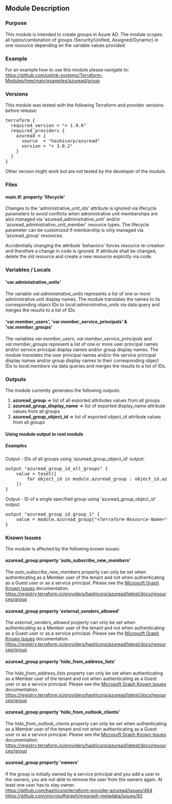 ## Module Description

### Purpose

This module is intended to create groups in Azure AD. The module scopes all types/combination of groups (Security/Unified, Assigned/Dynamic) in one resource depending on the variable values provided.

### Example

For an example how to use this module please navigate to: https://github.com/uplink-systems/Terraform-Modules/tree/main/examples/azuread/group

### Versions

This module was tested with the following Terraform and provider versions before release:

<pre>
terraform {
  required_version = "= 1.9.6"
  required_providers {
    azuread = {
      source  = "hashicorp/azuread"
      version = "= 3.0.2"
    }
  }
}
</pre>

Other version might work but are not tested by the developer of the module.

### Files

#### main.tf: property 'lifecycle'

Changes to the 'administrative_unit_ids' attribute is ignored via lifecycle parameters to avoid conflicts when administrative unit memberships are also managed via 'azuread_administrative_unit' and/or 'azuread_administrative_unit_member' resource types. The lifecycle parameter can be customized if membership is only managed via 'azuread_group' resources.  
  
Accidentially changing the attribute 'behaviors' forces resource re-creation and therefore a change in code is ignored. If attribute shall be changed, delete the old resource and create a new resource explicitly via code.  

### Variables / Locals

#### 'var.administrative_units'

The variable <i>var.administrative_units</i> represents a list of one or more administrative unit display names. The module translates the names to its corresponding object IDs to <i>local.administrative_units</i> via data query and merges the results to a list of IDs.

#### 'var.member_users', 'var.member_service_principals' &amp; 'var.member_groups'

The variables <i>var.member_users</i>, <i>var.member_service_principals</i> and <i>var.member_groups</i> represent a list of one or more user principal names and/or service principal display names and/or group display names. The module translates the user principal names and/or the service principal display names and/or group display names to their corresponding object IDs to <i>local.members</i> via data queries and merges the results to a list of IDs.

### Outputs

The module currently generates the following outputs:   
1) <b>azuread_group</b> => list of all exported attributes values from all groups  
2) <b>azuread_group_display_name</b> => list of exported display_name attribute values from all groups  
3) <b>azuread_group_object_id</b> => list of exported object_id attribute values from all groups  

#### Using module output in root module

##### Examples

Output - IDs of all groups using 'azuread_group_object_id' output:

<pre>
output "azuread_group_id_all_groups" {
    value = toset([
        for object_id in module.azuread_group : object_id.azuread_group_object_id
    ])
}
</pre>

Output - ID of a single specified group using 'azuread_group_object_id' output:

<pre>
output "azuread_group_id_group_1" {
    value = module.azuread_group["<i>&lt;Terraform-Resource-Name&gt;</i>"].azuread_group_object_id
}
</pre>

### Known Issues

The module is affected by the following known issues:

#### azuread_group property 'auto_subscribe_new_members'

The <i>auto_subscribe_new_members</i> property can only be set when authenticating as a Member user of the tenant and not when authenticating as a Guest user or as a service principal. Please see the <a href="https://docs.microsoft.com/en-us/graph/known-issues#groups">Microsoft Graph Known Issues</a> documentation.  
https://registry.terraform.io/providers/hashicorp/azuread/latest/docs/resources/group  

#### azuread_group property 'external_senders_allowed'

The <i>external_senders_allowed</i> property can only be set when authenticating as a Member user of the tenant and not when authenticating as a Guest user or as a service principal. Please see the <a href="https://docs.microsoft.com/en-us/graph/known-issues#groups">Microsoft Graph Known Issues</a> documentation.  
https://registry.terraform.io/providers/hashicorp/azuread/latest/docs/resources/group  

#### azuread_group property 'hide_from_address_lists'
 
The <i>hide_from_address_lists</i> property can only be set when authenticating as a Member user of the tenant and not when authenticating as a Guest user or as a service principal. Please see the <a href="https://docs.microsoft.com/en-us/graph/known-issues#groups">Microsoft Graph Known Issues</a> documentation.  
https://registry.terraform.io/providers/hashicorp/azuread/latest/docs/resources/group 

#### azuread_group property 'hide_from_outlook_clients'

The <i>hide_from_outlook_clients</i> property can only be set when authenticating as a Member user of the tenant and not when authenticating as a Guest user or as a service principal. Please see the <a href="https://docs.microsoft.com/en-us/graph/known-issues#groups">Microsoft Graph Known Issues</a> documentation.  
https://registry.terraform.io/providers/hashicorp/azuread/latest/docs/resources/group  

#### azuread_group property 'owners'

If the group is initially owned by a service principal and you add a user to the owners, you are not able to remove the user from the owners again. At least one user has to stay owner.  
https://github.com/hashicorp/terraform-provider-azuread/issues/464  
https://github.com/microsoftgraph/msgraph-metadata/issues/92  
